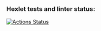 ### Hexlet tests and linter status:
[![Actions Status](https://github.com/amshkv/rails-project-65/workflows/hexlet-check/badge.svg)](https://github.com/amshkv/rails-project-65/actions)